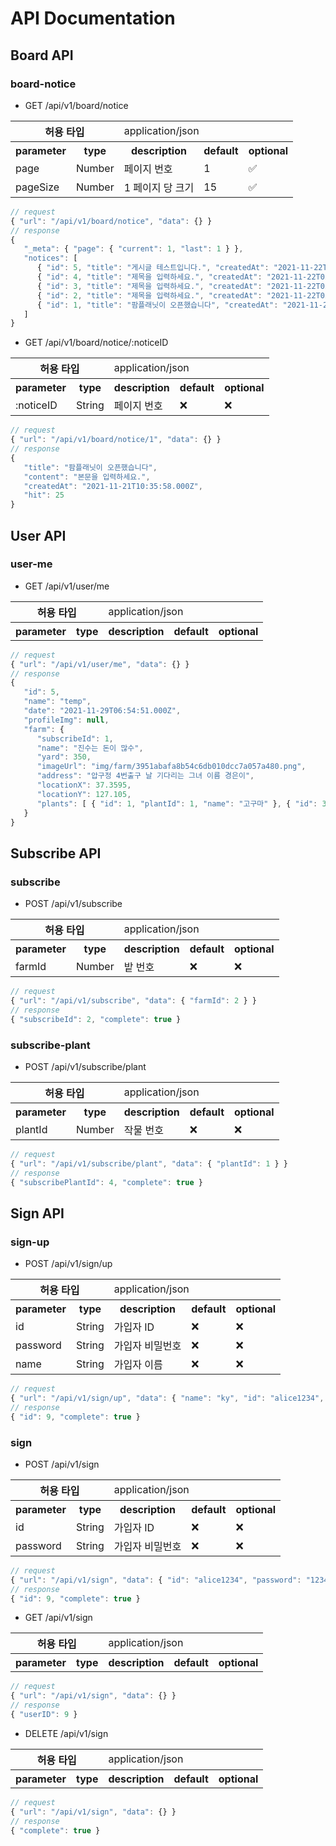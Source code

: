 # API Documentation

## Board API

### board-notice

- GET /api/v1/board/notice

<table>
<tr><th colspan="2" rowspan="1">허용 타입</th><td colspan="3">application/json</td></tr>
<tr><th>parameter</th><th>type</th><th>description</th><th>default</th><th>optional</th>
<tr><td>page</td><td>Number</td><td>페이지 번호</td><td>1</td><td>✅</td></tr>
<tr><td>pageSize</td><td>Number</td><td>1 페이지 당 크기</td><td>15</td><td>✅</td></tr>
</table>


```js
// request
{ "url": "/api/v1/board/notice", "data": {} }
// response
{
   "_meta": { "page": { "current": 1, "last": 1 } },
   "notices": [
      { "id": 5, "title": "게시글 테스트입니다.", "createdAt": "2021-11-22T04:48:49.000Z", "hit": 6 },
      { "id": 4, "title": "제목을 입력하세요.", "createdAt": "2021-11-22T02:26:16.000Z", "hit": 3 },
      { "id": 3, "title": "제목을 입력하세요.", "createdAt": "2021-11-22T02:26:15.000Z", "hit": 7 },
      { "id": 2, "title": "제목을 입력하세요.", "createdAt": "2021-11-22T02:26:15.000Z", "hit": 1 },
      { "id": 1, "title": "팜플래닛이 오픈했습니다", "createdAt": "2021-11-21T10:35:58.000Z", "hit": 25 }
   ]
}
```

- GET /api/v1/board/notice/:noticeID

<table>
<tr><th colspan="2" rowspan="1">허용 타입</th><td colspan="3">application/json</td></tr>
<tr><th>parameter</th><th>type</th><th>description</th><th>default</th><th>optional</th>
<tr><td>:noticeID</td><td>String</td><td>페이지 번호</td><td>❌</td><td>❌</td></tr>
</table>


```js
// request
{ "url": "/api/v1/board/notice/1", "data": {} }
// response
{
   "title": "팜플래닛이 오픈했습니다",
   "content": "본문을 입력하세요.",
   "createdAt": "2021-11-21T10:35:58.000Z",
   "hit": 25
}
```

## User API

### user-me

- GET /api/v1/user/me

<table>
<tr><th colspan="2" rowspan="1">허용 타입</th><td colspan="3">application/json</td></tr>
<tr><th>parameter</th><th>type</th><th>description</th><th>default</th><th>optional</th>
</table>


```js
// request
{ "url": "/api/v1/user/me", "data": {} }
// response
{
   "id": 5,
   "name": "temp",
   "date": "2021-11-29T06:54:51.000Z",
   "profileImg": null,
   "farm": {
      "subscribeId": 1,
      "name": "진수는 돈이 많수",
      "yard": 350,
      "imageUrl": "img/farm/3951abafa8b54c6db010dcc7a057a480.png",
      "address": "압구정 4번출구 날 기다리는 그녀 이름 경은이",
      "locationX": 37.3595,
      "locationY": 127.105,
      "plants": [ { "id": 1, "plantId": 1, "name": "고구마" }, { "id": 3, "plantId": 2, "name": "사과" } ]
   }
}
```

## Subscribe API

### subscribe

- POST /api/v1/subscribe

<table>
<tr><th colspan="2" rowspan="1">허용 타입</th><td colspan="3">application/json</td></tr>
<tr><th>parameter</th><th>type</th><th>description</th><th>default</th><th>optional</th>
<tr><td>farmId</td><td>Number</td><td>밭 번호</td><td>❌</td><td>❌</td></tr>
</table>


```js
// request
{ "url": "/api/v1/subscribe", "data": { "farmId": 2 } }
// response
{ "subscribeId": 2, "complete": true }
```

### subscribe-plant

- POST /api/v1/subscribe/plant

<table>
<tr><th colspan="2" rowspan="1">허용 타입</th><td colspan="3">application/json</td></tr>
<tr><th>parameter</th><th>type</th><th>description</th><th>default</th><th>optional</th>
<tr><td>plantId</td><td>Number</td><td>작물 번호</td><td>❌</td><td>❌</td></tr>
</table>


```js
// request
{ "url": "/api/v1/subscribe/plant", "data": { "plantId": 1 } }
// response
{ "subscribePlantId": 4, "complete": true }
```

## Sign API

### sign-up

- POST /api/v1/sign/up

<table>
<tr><th colspan="2" rowspan="1">허용 타입</th><td colspan="3">application/json</td></tr>
<tr><th>parameter</th><th>type</th><th>description</th><th>default</th><th>optional</th>
<tr><td>id</td><td>String</td><td>가입자 ID</td><td>❌</td><td>❌</td></tr>
<tr><td>password</td><td>String</td><td>가입자 비밀번호</td><td>❌</td><td>❌</td></tr>
<tr><td>name</td><td>String</td><td>가입자 이름</td><td>❌</td><td>❌</td></tr>
</table>


```js
// request
{ "url": "/api/v1/sign/up", "data": { "name": "ky", "id": "alice1234", "password": "12345678" } }
// response
{ "id": 9, "complete": true }
```

### sign

- POST /api/v1/sign

<table>
<tr><th colspan="2" rowspan="1">허용 타입</th><td colspan="3">application/json</td></tr>
<tr><th>parameter</th><th>type</th><th>description</th><th>default</th><th>optional</th>
<tr><td>id</td><td>String</td><td>가입자 ID</td><td>❌</td><td>❌</td></tr>
<tr><td>password</td><td>String</td><td>가입자 비밀번호</td><td>❌</td><td>❌</td></tr>
</table>


```js
// request
{ "url": "/api/v1/sign", "data": { "id": "alice1234", "password": "12345678" } }
// response
{ "id": 9, "complete": true }
```

- GET /api/v1/sign

<table>
<tr><th colspan="2" rowspan="1">허용 타입</th><td colspan="3">application/json</td></tr>
<tr><th>parameter</th><th>type</th><th>description</th><th>default</th><th>optional</th>
</table>


```js
// request
{ "url": "/api/v1/sign", "data": {} }
// response
{ "userID": 9 }
```

- DELETE /api/v1/sign

<table>
<tr><th colspan="2" rowspan="1">허용 타입</th><td colspan="3">application/json</td></tr>
<tr><th>parameter</th><th>type</th><th>description</th><th>default</th><th>optional</th>
</table>


```js
// request
{ "url": "/api/v1/sign", "data": {} }
// response
{ "complete": true }
```

